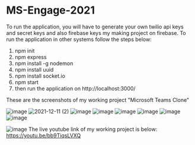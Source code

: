 # MS-Engage-2021
To run the application, you will have to generate your own twilio api keys and secret keys and also firebase keys my making project on firebase.
To run the application in other systems follow the steps below:
1. npm init
2. npm express
3. npm install -g nodemon
4. npm install uuid
5. npm install socket.io
6. npm start
7. then run the application on http://localhost:3000/

These are the screenshots of my working project "Microsoft Teams Clone"

![image](https://user-images.githubusercontent.com/71517596/145680683-4d26e1dd-d3e1-4d31-9301-0e73e1e3683a.png)
![2021-12-11 (2)](https://user-images.githubusercontent.com/71517596/145680692-13baa90f-7520-40e6-9529-79742c729c01.png)
![image](https://user-images.githubusercontent.com/71517596/145680711-462f85d4-0dbd-46fd-9b3d-be55d2992e40.png)
![image](https://user-images.githubusercontent.com/71517596/145680726-aba5d75e-a2b7-4e73-90b7-c4d9fd794952.png)
![image](https://user-images.githubusercontent.com/71517596/145680745-bdb953d4-02d7-4685-98c9-9b398ba07f5a.png)
![image](https://user-images.githubusercontent.com/71517596/145680756-d06edf24-828b-4ed3-bdbb-7c4f1b2dcb8d.png)
![image](https://user-images.githubusercontent.com/71517596/145680776-eb3e92be-72fe-4c1c-a9a9-7414e9c49338.png)
![image](https://user-images.githubusercontent.com/71517596/145680797-658b5e73-ef9f-4d9f-8acc-1d720e9ea185.png)

![image](https://user-images.githubusercontent.com/71517596/145680884-a68b8d2d-af98-40a1-8038-7c88b1018359.png)
The live youtube link of my working project is below:
https://youtu.be/bb9TiqsLVXQ
